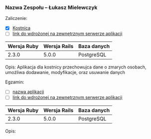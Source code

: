 ### Nazwa Zespołu – Łukasz Mielewczyk

Zaliczenie:
 - [x] [Kostnica](https://github.com/romety2/asi_zal)
 - [ ] [link do wdrożonej na zewnętrznym serwerze aplikacji](/)
 
|Wersja Ruby|Wersja Rails|Baza danych|
|---|---|---|
|2.3.0|5.0.0| PostgreSQL|

 Opis: Aplikacja dla kostnicy przechowujca dane o zmarych osobach, umożliwa dodawanie, modyfikacje, oraz usuwanie danych
 
Egzamin:
 - [ ] [nazwa aplikacji](/)
 - [ ] [link do wdrożonej na zewnętrznym serwerze aplikacji](/)
 
|Wersja Ruby|Wersja Rails|Baza danych|
|---|---|---|
|2.3.0|5.0.0| PostgreSQL|

  Opis: 




